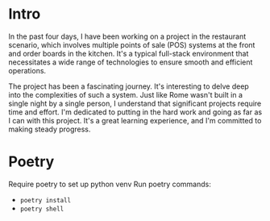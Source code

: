 # Intro

In the past four days, I have been working on a project in the restaurant scenario, which involves multiple points of sale (POS) systems at the front and order boards in the kitchen. It's a typical full-stack environment that necessitates a wide range of technologies to ensure smooth and efficient operations.

The project has been a fascinating journey. It's interesting to delve deep into the complexities of such a system. Just like Rome wasn't built in a single night by a single person, I understand that significant projects require time and effort. I'm dedicated to putting in the hard work and going as far as I can with this project. It's a great learning experience, and I'm committed to making steady progress.


# Poetry
Require poetry to set up python venv
Run poetry commands:
-  `poetry install`
-  `poetry shell`


